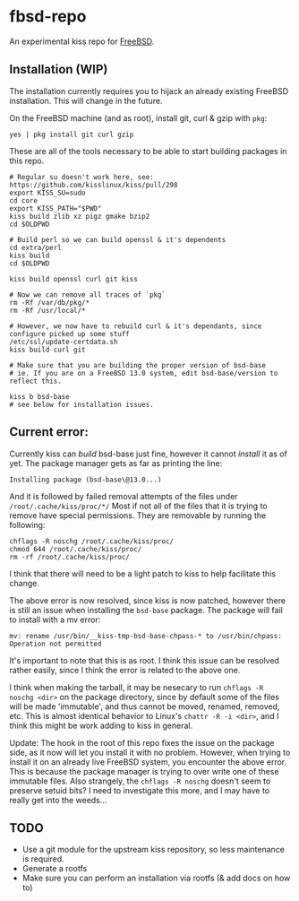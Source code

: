 # fbsd-repo

An experimental kiss repo for [FreeBSD](https://freebsd.org).

## Installation (WIP)

The installation currently requires you to hijack an already existing
FreeBSD installation. This will change in the future.

On the FreeBSD machine (and as root), install git, curl & gzip with `pkg`:

```shell
yes | pkg install git curl gzip
```

These are all of the tools necessary to be able to start building packages in this repo.

```shell
# Regular su doesn't work here, see: https://github.com/kisslinux/kiss/pull/298
export KISS_SU=sudo
cd core
export KISS_PATH="$PWD"
kiss build zlib xz pigz gmake bzip2
cd $OLDPWD

# Build perl so we can build openssl & it's dependents
cd extra/perl
kiss build
cd $OLDPWD

kiss build openssl curl git kiss

# Now we can remove all traces of `pkg`
rm -Rf /var/db/pkg/*
rm -Rf /usr/local/*

# However, we now have to rebuild curl & it's dependants, since configure picked up some stuff
/etc/ssl/update-certdata.sh
kiss build curl git

# Make sure that you are building the proper version of bsd-base
# ie. If you are on a FreeBSD 13.0 system, edit bsd-base/version to reflect this.

kiss b bsd-base
# see below for installation issues.

```

## Current error:
Currently kiss can *build* bsd-base just fine, however it cannot *install* it as of yet.
The package manager gets as far as printing the line:
```
Installing package (bsd-base\@13.0...)
```
And it is followed by failed removal attempts of the files under `/root/.cache/kiss/proc/*/`
Most if not all of the files that it is trying to remove have special permissions.
They are removable by running the following:
```
chflags -R noschg /root/.cache/kiss/proc/
chmod 644 /root/.cache/kiss/proc/
rm -rf /root/.cache/kiss/proc/
```

I think that there will need to be a light patch to kiss to help facilitate this change.

The above error is now resolved, since kiss is now patched, however there is
still an issue when installing the `bsd-base` package.
The package will fail to install with a mv error:
```
mv: rename /usr/bin/__kiss-tmp-bsd-base-chpass-* to /usr/bin/chpass: Operation not permitted
```
It's important to note that this is as root. I think this issue can be
resolved rather easily, since I think the error is related to the above one.

I think when making the tarball, it may be nesecary to run `chflags -R noschg <dir>`
on the package directory, since by default some of the files will be made 'immutable',
and thus cannot be moved, renamed, removed, etc. This is almost identical behavior
to Linux's `chattr -R -i <dir>`, and I think this might be work adding to kiss in general.

Update:
The hook in the root of this repo fixes the issue on the package side, as it
now will let you install it with no problem. However, when trying to install
it on an already live FreeBSD system, you encounter the above error. This is
because the package manager is trying to over write one of these immutable
files. Also strangely, the `chflags -R noschg` doesn't seem to preserve setuid
bits? I need to investigate this more, and I may have to really get into the
weeds...

## TODO
* Use a git module for the upstream kiss repository, so less maintenance is required.
* Generate a rootfs
* Make sure you can perform an installation via rootfs (& add docs on how to)
